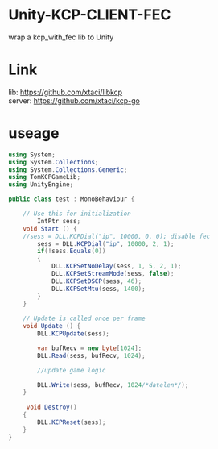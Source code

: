 # Unity-KCP-CLIENT-FEC
wrap a kcp_with_fec lib to Unity

# Link
lib: https://github.com/xtaci/libkcp  
server: https://github.com/xtaci/kcp-go

# useage 
```C#
using System;
using System.Collections;
using System.Collections.Generic;
using TomKCPGameLib;
using UnityEngine;

public class test : MonoBehaviour {

    // Use this for initialization
        IntPtr sess;
	void Start () {
	//sess = DLL.KCPDial("ip", 10000, 0, 0); disable fec
        sess = DLL.KCPDial("ip", 10000, 2, 1);
        if(!sess.Equals(0))
        {
            DLL.KCPSetNoDelay(sess, 1, 5, 2, 1);
            DLL.KCPSetStreamMode(sess, false);
            DLL.KCPSetDSCP(sess, 46);
            DLL.KCPSetMtu(sess, 1400);
        }
    }
	
	// Update is called once per frame
	void Update () {
        DLL.KCPUpdate(sess);

        var bufRecv = new byte[1024];
        DLL.Read(sess, bufRecv, 1024);

        //update game logic

        DLL.Write(sess, bufRecv, 1024/*datelen*/);
    }
	
	 void Destroy()
    {
        DLL.KCPReset(sess);
    }
}

```